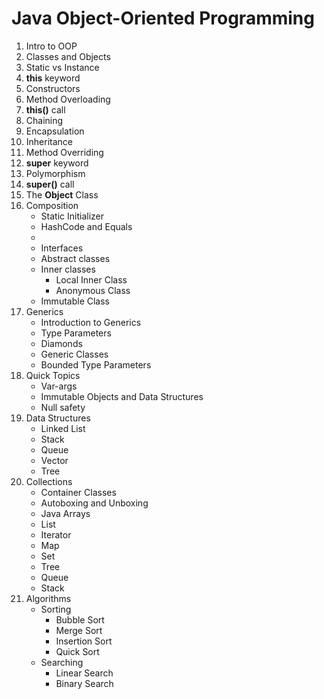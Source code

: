 # Java Object-Oriented Programming

1. Intro to OOP
2. Classes and Objects
3. Static vs Instance
4. **this** keyword
5. Constructors
6. Method Overloading
7. **this()** call
8. Chaining
9. Encapsulation
10. Inheritance
11. Method Overriding
12. **super** keyword
13. Polymorphism
14. **super()** call
15. The **Object** Class
16. Composition
     * Static Initializer
     * HashCode and Equals
     * 
     * Interfaces
     * Abstract classes
     * Inner classes
         * Local Inner Class
         * Anonymous Class
     * Immutable Class
17. Generics
     * Introduction to Generics
     * Type Parameters
     * Diamonds
     * Generic Classes
     * Bounded Type Parameters
18. Quick Topics
     * Var-args
     * Immutable Objects and Data Structures
     * Null safety
19. Data Structures
     * Linked List
     * Stack
     * Queue
     * Vector
     * Tree
20. Collections
     * Container Classes
     * Autoboxing and Unboxing
     * Java Arrays
     * List
     * Iterator
     * Map
     * Set
     * Tree
     * Queue
     * Stack
21. Algorithms
     * Sorting
         * Bubble Sort
         * Merge Sort
         * Insertion Sort
         * Quick Sort
     * Searching
         * Linear Search
         * Binary Search 
